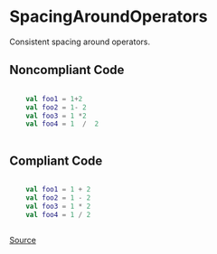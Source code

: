 # SpacingAroundOperators

Consistent spacing around operators.

## Noncompliant Code

```kotlin

    val foo1 = 1+2
    val foo2 = 1- 2
    val foo3 = 1 *2
    val foo4 = 1  /  2
    
```
## Compliant Code

```kotlin

    val foo1 = 1 + 2
    val foo2 = 1 - 2
    val foo3 = 1 * 2
    val foo4 = 1 / 2
    
```

[Source](https://detekt.dev/docs/rules/formatting#spacingaroundoperators)
